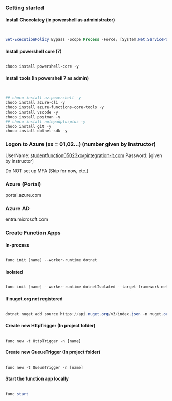 
### Getting started

#### Install Chocolatey (in powershell as administrator)

```powershell


Set-ExecutionPolicy Bypass -Scope Process -Force; [System.Net.ServicePointManager]::SecurityProtocol = [System.Net.ServicePointManager]::SecurityProtocol -bor 3072; iex ((New-Object System.Net.WebClient).DownloadString('https://chocolatey.org/install.ps1'))

```

#### Install powershell core (7)

```powershell

choco install powershell-core -y

```

#### Install tools (In powershell 7 as admin)

```powershell


## choco install az.powershell -y
choco install azure-cli -y
choco install azure-functions-core-tools -y
choco install vscode -y
choco install postman -y
## choco install notepadplusplus -y
choco install git -y
choco install dotnet-sdk -y

```


### Logon to Azure (xx = 01,02...) (number given by instructor)

UserName: studentfunction05023xx@integration-it.com
Password: [given by instructor]

Do NOT set up MFA (Skip for now, etc.)


### Azure (Portal)

portal.azure.com

### Azure AD 

entra.microsoft.com



### Create Function Apps

#### In-process

```powershell

func init [name] --worker-runtime dotnet

```


#### Isolated

```powershell

func init [name] --worker-runtime dotnetIsolated --target-framework net7.0

```

#### If nuget.org not registered

```powershell

dotnet nuget add source https://api.nuget.org/v3/index.json -n nuget.org

```

#### Create new HttpTrigger (In project folder)

```

func new -t HttpTrigger -n [name]

```

#### Create new QueueTrigger (In project folder)

```

func new -t QueueTrigger -n [name]

```

#### Start the function app locally

```powershell

func start

```
